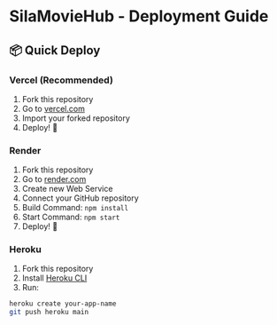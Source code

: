 # SilaMovieHub - Deployment Guide

## 📦 Quick Deploy

### Vercel (Recommended)
1. Fork this repository
2. Go to [vercel.com](https://vercel.com)
3. Import your forked repository
4. Deploy! 🚀

### Render
1. Fork this repository  
2. Go to [render.com](https://render.com)
3. Create new Web Service
4. Connect your GitHub repository
5. Build Command: `npm install`
6. Start Command: `npm start`
7. Deploy! 🚀

### Heroku
1. Fork this repository
2. Install [Heroku CLI](https://devcenter.heroku.com/articles/heroku-cli)
3. Run:
```bash
heroku create your-app-name
git push heroku main

